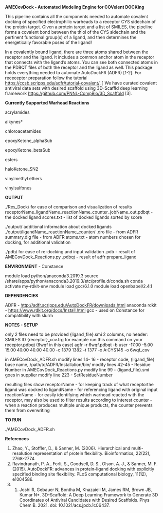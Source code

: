 
**AMECovDock - Automated Modeling Engine for COVelent DOCKing**

This pipeline contains all the components needed to automate covalent docking of specified electrophilic warheads to a receptor CYS sidechain of the protein target. Given a protein target and a list of SMILES, the pipeline forms a covalent bond between the thiol of the CYS sidechain and the pertinent functional group(s) of a ligand, and then determines the energetically favorable poses of the ligand! 


In a covalently bound ligand, there are three atoms shared between the receptor and the ligand. It includes a common anchor atom in the receptor that connects with the ligand’s atoms. You can see both connected atoms in the PDBQT files of both the receptor and the ligand as well. This package holds everything needed to automate AutoDockFR (ADFR) [1-2].  For receceptor preparation follow the tutorial https://ccsb.scripps.edu/adfr/tutorial-covalent/. ]
We have curated covalent antiviral data sets with desired scaffold using 3D-Scaffld deep learning framework https://github.com/PNNL-CompBio/3D_Scaffold [3].


**Currently Supported Warhead Reactions**

acrylamides

alkynes*

chloroacetamides

epoxyKetone_alphaSub

epoxyKetone_betaSub

esters

haloKetone_SN2

vinylmethyl ethers

vinylsulfones


**OUTPUT**

./Res_Dock/
    for ease of comparison and visualization of results
    receptorName_ligandName_reactionName_counter_jobName_out.pdbqt - the docked ligand
    scores.txt                                                     - list of docked ligands sorted by score

./output/
    additional information about docked ligands
    ./output/ligandName_reactionName_counter/
        .dro file          - from ADFR
        summary.dlg file   - from ADFR
        atoms.txt          - atom numbers chosen for docking, for additional validation

./pdb/
    for ease of re-docking and input validation
    .pdb    - result of AMECovDock_Reactions.py
    .pdbqt  - result of adfr prepare_ligand

**ENVIRONMENT** - Constance

module load python/anaconda3.2019.3
source /share/apps/python/anaconda3.2019.3/etc/profile.d/conda.sh
conda activate my-rdkit-env
module load gcc/6.1.0
module load openbabel/2.4.1


**DEPENDENCIES**

ADFR - http://adfr.scripps.edu/AutoDockFR/downloads.html
anaconda
rdkit - https://www.rdkit.org/docs/Install.html
gcc - used on Constance for compatibility with slurm


**NOTES - SETUP**

only 2 files need to be provided
  {ligand_file}.smi
    2 columns, no header: SMILES ID
  {receptor}_cov.trg
    for example run this command on your receptor.pdbqt (6wqf in this case)
    agfr -r 6wqf.pdbqt -b user -17.00 -5.00 15.00 40.00 40.00 40.00 -c 1379 1382 -t 1377 -x A:CYS145 -o 6wqf_cov

in AMECovDock_ADFR.sh
  modify  lines 14- 16     - receptor code, {ligand_file} base name, /path/to/ADFR/Installation/bin/
  modify lines 42-45       - Residue Number
in AMECovDock_Reactions.py
  modify line 99           - {ligand_file}.smi goes in supplier
  modify line 223          - SetResidueNumber

resulting files show
    receptorName - for keeping track of what receptorthe ligand was docked to
    ligandName   - for referencing ligand with original input
    reactionName - for easily identifying which warhead reacted with the receptor, may also be used to filter results according to interest
    counter      - when a reaction produces multiple unique products, the counter prevents them from overwriting


**TO RUN**

./AMECovDock_ADFR.sh



**References**

1. Zhao, Y., Stoffler, D., & Sanner, M. (2006). Hierarchical and multi-resolution representation of protein flexibility. Bioinformatics, 22(22), 2768-2774.
2. Ravindranath, P. A., Forli, S., Goodsell, D. S., Olson, A. J., & Sanner, M. F. (2015). AutoDockFR: advances in protein-ligand docking with explicitly specified binding site flexibility. PLoS computational biology, 11(12), e1004586.
3. 1.	Joshi R, Gebauer N, Bontha M, Khazaieli M, James RM, Brown JB, Kumar N*. 3D-Scaffold: A Deep Learning Framework to Generate 3D Coordinates of Antiviral Candidates with Desired Scaffolds. Phys Chem B. 2021. doi: 10.1021/acs.jpcb.1c06437. 

